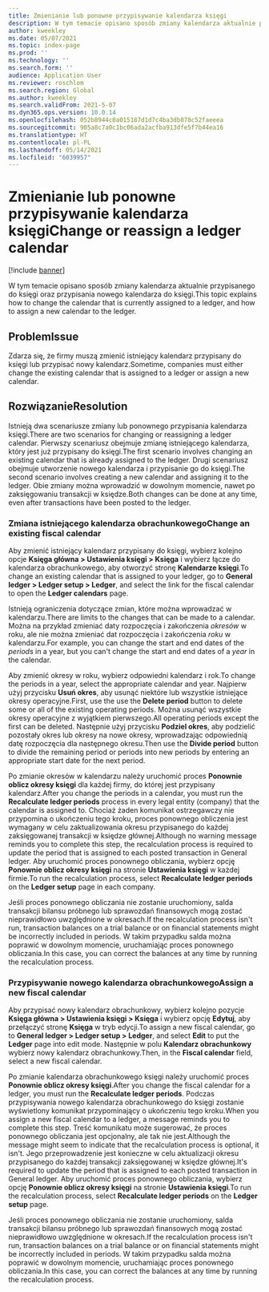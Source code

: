 ```yaml
---
title: Zmienianie lub ponowne przypisywanie kalendarza księgi
description: W tym temacie opisano sposób zmiany kalendarza aktualnie przypisanego do księgi oraz przypisania nowego kalendarza do księgi.
author: kweekley
ms.date: 05/07/2021
ms.topic: index-page
ms.prod: ''
ms.technology: ''
ms.search.form: ''
audience: Application User
ms.reviewer: roschlom
ms.search.region: Global
ms.author: kweekley
ms.search.validFrom: 2021-5-07
ms.dyn365.ops.version: 10.0.14
ms.openlocfilehash: 052b8944c0a015187d1d7c4ba3db878c52faeeea
ms.sourcegitcommit: 905a8c7a0c1bc06ada2acfba913dfe5f7b44ea16
ms.translationtype: HT
ms.contentlocale: pl-PL
ms.lasthandoff: 05/14/2021
ms.locfileid: "6039957"
---
```

# <a name="change-or-reassign-a-ledger-calendar"></a><span data-ttu-id="d2977-103">Zmienianie lub ponowne przypisywanie kalendarza księgi</span><span class="sxs-lookup"><span data-stu-id="d2977-103">Change or reassign a ledger calendar</span></span>

[!include [banner](../includes/banner.md)]

<span data-ttu-id="d2977-104">W tym temacie opisano sposób zmiany kalendarza aktualnie przypisanego do księgi oraz przypisania nowego kalendarza do księgi.</span><span class="sxs-lookup"><span data-stu-id="d2977-104">This topic explains how to change the calendar that is currently assigned to a ledger, and how to assign a new calendar to the ledger.</span></span>

## <a name="issue"></a><span data-ttu-id="d2977-105">Problem</span><span class="sxs-lookup"><span data-stu-id="d2977-105">Issue</span></span>

<span data-ttu-id="d2977-106">Zdarza się, że firmy muszą zmienić istniejący kalendarz przypisany do księgi lub przypisać nowy kalendarz.</span><span class="sxs-lookup"><span data-stu-id="d2977-106">Sometime, companies must either change the existing calendar that is assigned to a ledger or assign a new calendar.</span></span>

## <a name="resolution"></a><span data-ttu-id="d2977-107">Rozwiązanie</span><span class="sxs-lookup"><span data-stu-id="d2977-107">Resolution</span></span>

<span data-ttu-id="d2977-108">Istnieją dwa scenariusze zmiany lub ponownego przypisania kalendarza księgi.</span><span class="sxs-lookup"><span data-stu-id="d2977-108">There are two scenarios for changing or reassigning a ledger calendar.</span></span> <span data-ttu-id="d2977-109">Pierwszy scenariusz obejmuje zmianę istniejącego kalendarza, który jest już przypisany do księgi.</span><span class="sxs-lookup"><span data-stu-id="d2977-109">The first scenario involves changing an existing calendar that is already assigned to the ledger.</span></span> <span data-ttu-id="d2977-110">Drugi scenariusz obejmuje utworzenie nowego kalendarza i przypisanie go do księgi.</span><span class="sxs-lookup"><span data-stu-id="d2977-110">The second scenario involves creating a new calendar and assigning it to the ledger.</span></span> <span data-ttu-id="d2977-111">Obie zmiany można wprowadzić w dowolnym momencie, nawet po zaksięgowaniu transakcji w księdze.</span><span class="sxs-lookup"><span data-stu-id="d2977-111">Both changes can be done at any time, even after transactions have been posted to the ledger.</span></span>

### <a name="change-an-existing-fiscal-calendar"></a><span data-ttu-id="d2977-112">Zmiana istniejącego kalendarza obrachunkowego</span><span class="sxs-lookup"><span data-stu-id="d2977-112">Change an existing fiscal calendar</span></span>

<span data-ttu-id="d2977-113">Aby zmienić istniejący kalendarz przypisany do księgi, wybierz kolejno opcje **Księga główna \> Ustawienia księgi \> Księga** i wybierz łącze do kalendarza obrachunkowego, aby otworzyć stronę **Kalendarze księgi**.</span><span class="sxs-lookup"><span data-stu-id="d2977-113">To change an existing calendar that is assigned to your ledger, go to **General ledger \> Ledger setup \> Ledger**, and select the link for the fiscal calendar to open the **Ledger calendars** page.</span></span>

<span data-ttu-id="d2977-114">Istnieją ograniczenia dotyczące zmian, które można wprowadzać w kalendarzu.</span><span class="sxs-lookup"><span data-stu-id="d2977-114">There are limits to the changes that can be made to a calendar.</span></span> <span data-ttu-id="d2977-115">Można na przykład zmieniać daty rozpoczęcia i zakończenia *okresów* w roku, ale nie można zmieniać dat rozpoczęcia i zakończenia *roku* w kalendarzu.</span><span class="sxs-lookup"><span data-stu-id="d2977-115">For example, you can change the start and end dates of the *periods* in a year, but you can't change the start and end dates of a *year* in the calendar.</span></span>

<span data-ttu-id="d2977-116">Aby zmienić okresy w roku, wybierz odpowiedni kalendarz i rok.</span><span class="sxs-lookup"><span data-stu-id="d2977-116">To change the periods in a year, select the appropriate calendar and year.</span></span> <span data-ttu-id="d2977-117">Najpierw użyj przycisku **Usuń okres**, aby usunąć niektóre lub wszystkie istniejące okresy operacyjne.</span><span class="sxs-lookup"><span data-stu-id="d2977-117">First, use the use the **Delete period** button to delete some or all of the existing operating periods.</span></span> <span data-ttu-id="d2977-118">Można usunąć wszystkie okresy operacyjne z wyjątkiem pierwszego.</span><span class="sxs-lookup"><span data-stu-id="d2977-118">All operating periods except the first can be deleted.</span></span> <span data-ttu-id="d2977-119">Następnie użyj przycisku **Podziel okres**, aby podzielić pozostały okres lub okresy na nowe okresy, wprowadzając odpowiednią datę rozpoczęcia dla następnego okresu.</span><span class="sxs-lookup"><span data-stu-id="d2977-119">Then use the **Divide period** button to divide the remaining period or periods into new periods by entering an appropriate start date for the next period.</span></span>

<span data-ttu-id="d2977-120">Po zmianie okresów w kalendarzu należy uruchomić proces **Ponownie oblicz okresy księgi** dla każdej firmy, do której jest przypisany kalendarz.</span><span class="sxs-lookup"><span data-stu-id="d2977-120">After you change the periods in a calendar, you must run the **Recalculate ledger periods** process in every legal entity (company) that the calendar is assigned to.</span></span> <span data-ttu-id="d2977-121">Chociaż żaden komunikat ostrzegawczy nie przypomina o ukończeniu tego kroku, proces ponownego obliczenia jest wymagany w celu zaktualizowania okresu przypisanego do każdej zaksięgowanej transakcji w księdze głównej.</span><span class="sxs-lookup"><span data-stu-id="d2977-121">Although no warning message reminds you to complete this step, the recalculation process is required to update the period that is assigned to each posted transaction in General ledger.</span></span> <span data-ttu-id="d2977-122">Aby uruchomić proces ponownego obliczania, wybierz opcję **Ponownie oblicz okresy księgi** na stronie **Ustawienia księgi** w każdej firmie.</span><span class="sxs-lookup"><span data-stu-id="d2977-122">To run the recalculation process, select **Recalculate ledger periods** on the **Ledger setup** page in each company.</span></span>

<span data-ttu-id="d2977-123">Jeśli proces ponownego obliczania nie zostanie uruchomiony, salda transakcji bilansu próbnego lub sprawozdań finansowych mogą zostać nieprawidłowo uwzględnione w okresach.</span><span class="sxs-lookup"><span data-stu-id="d2977-123">If the recalculation process isn't run, transaction balances on a trial balance or on financial statements might be incorrectly included in periods.</span></span> <span data-ttu-id="d2977-124">W takim przypadku salda można poprawić w dowolnym momencie, uruchamiając proces ponownego obliczania.</span><span class="sxs-lookup"><span data-stu-id="d2977-124">In this case, you can correct the balances at any time by running the recalculation process.</span></span>

### <a name="assign-a-new-fiscal-calendar"></a><span data-ttu-id="d2977-125">Przypisywanie nowego kalendarza obrachunkowego</span><span class="sxs-lookup"><span data-stu-id="d2977-125">Assign a new fiscal calendar</span></span>

<span data-ttu-id="d2977-126">Aby przypisać nowy kalendarz obrachunkowy, wybierz kolejno pozycje **Księga główna \> Ustawienia księgi \> Księga** i wybierz opcję **Edytuj**, aby przełączyć stronę **Księga** w tryb edycji.</span><span class="sxs-lookup"><span data-stu-id="d2977-126">To assign a new fiscal calendar, go to **General ledger \> Ledger setup \> Ledger**, and select **Edit** to put the **Ledger** page into edit mode.</span></span> <span data-ttu-id="d2977-127">Następnie w polu **Kalendarz obrachunkowy** wybierz nowy kalendarz obrachunkowy.</span><span class="sxs-lookup"><span data-stu-id="d2977-127">Then, in the **Fiscal calendar** field, select a new fiscal calendar.</span></span>

<span data-ttu-id="d2977-128">Po zmianie kalendarza obrachunkowego księgi należy uruchomić proces **Ponownie oblicz okresy księgi**.</span><span class="sxs-lookup"><span data-stu-id="d2977-128">After you change the fiscal calendar for a ledger, you must run the **Recalculate ledger periods**.</span></span> <span data-ttu-id="d2977-129">Podczas przypisywania nowego kalendarza obrachunkowego do księgi zostanie wyświetlony komunikat przypominający o ukończeniu tego kroku.</span><span class="sxs-lookup"><span data-stu-id="d2977-129">When you assign a new fiscal calendar to a ledger, a message reminds you to complete this step.</span></span> <span data-ttu-id="d2977-130">Treść komunikatu może sugerować, że proces ponownego obliczania jest opcjonalny, ale tak nie jest.</span><span class="sxs-lookup"><span data-stu-id="d2977-130">Although the message might seem to indicate that the recalculation process is optional, it isn't.</span></span> <span data-ttu-id="d2977-131">Jego przeprowadzenie jest konieczne w celu aktualizacji okresu przypisanego do każdej transakcji zaksięgowanej w księdze głównej.</span><span class="sxs-lookup"><span data-stu-id="d2977-131">It's required to update the period that is assigned to each posted transaction in General ledger.</span></span> <span data-ttu-id="d2977-132">Aby uruchomić proces ponownego obliczania, wybierz opcję **Ponownie oblicz okresy księgi** na stronie **Ustawienia księgi**.</span><span class="sxs-lookup"><span data-stu-id="d2977-132">To run the recalculation process, select **Recalculate ledger periods** on the **Ledger setup** page.</span></span>

<span data-ttu-id="d2977-133">Jeśli proces ponownego obliczania nie zostanie uruchomiony, salda transakcji bilansu próbnego lub sprawozdań finansowych mogą zostać nieprawidłowo uwzględnione w okresach.</span><span class="sxs-lookup"><span data-stu-id="d2977-133">If the recalculation process isn't run, transaction balances on a trial balance or on financial statements might be incorrectly included in periods.</span></span> <span data-ttu-id="d2977-134">W takim przypadku salda można poprawić w dowolnym momencie, uruchamiając proces ponownego obliczania.</span><span class="sxs-lookup"><span data-stu-id="d2977-134">In this case, you can correct the balances at any time by running the recalculation process.</span></span>
